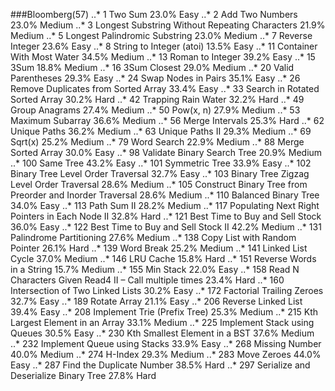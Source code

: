 ###Bloomberg(57)
..* 1 Two Sum 23.0% Easy
..* 2 Add Two Numbers 23.0% Medium
..* 3 Longest Substring Without Repeating Characters 21.9% Medium
..* 5 Longest Palindromic Substring 23.0% Medium
..* 7 Reverse Integer 23.6% Easy
..* 8 String to Integer (atoi) 13.5% Easy
..* 11 Container With Most Water 34.5% Medium
..* 13 Roman to Integer 39.2% Easy
..* 15 3Sum 18.8% Medium
..* 16 3Sum Closest 29.0% Medium
..* 20 Valid Parentheses 29.3% Easy
..* 24 Swap Nodes in Pairs 35.1% Easy
..* 26 Remove Duplicates from Sorted Array 33.4% Easy
..* 33 Search in Rotated Sorted Array 30.2% Hard
..* 42 Trapping Rain Water 32.2% Hard
..* 49 Group Anagrams 27.4% Medium
..* 50 Pow(x, n) 27.9% Medium
..* 53 Maximum Subarray 36.6% Medium
..* 56 Merge Intervals 25.3% Hard
..* 62 Unique Paths 36.2% Medium
..* 63 Unique Paths II 29.3% Medium
..* 69 Sqrt(x) 25.2% Medium
..* 79 Word Search 22.9% Medium
..* 88 Merge Sorted Array 30.0% Easy
..* 98 Validate Binary Search Tree 20.9% Medium
..* 100 Same Tree 43.2% Easy
..* 101 Symmetric Tree 33.9% Easy
..* 102 Binary Tree Level Order Traversal 32.7% Easy
..* 103 Binary Tree Zigzag Level Order Traversal 28.6% Medium
..* 105 Construct Binary Tree from Preorder and Inorder Traversal 28.6% Medium
..* 110 Balanced Binary Tree 34.0% Easy
..* 113 Path Sum II 28.2% Medium
..* 117 Populating Next Right Pointers in Each Node II 32.8% Hard
..* 121 Best Time to Buy and Sell Stock 36.0% Easy
..* 122 Best Time to Buy and Sell Stock II 42.2% Medium
..* 131 Palindrome Partitioning 27.6% Medium
..* 138 Copy List with Random Pointer 26.1% Hard
..* 139 Word Break 25.2% Medium
..* 141 Linked List Cycle 37.0% Medium
..* 146 LRU Cache 15.8% Hard
..* 151 Reverse Words in a String 15.7% Medium
..* 155 Min Stack 22.0% Easy
..* 158 Read N Characters Given Read4 II – Call multiple times 23.4% Hard
..* 160 Intersection of Two Linked Lists 30.2% Easy
..* 172 Factorial Trailing Zeroes 32.7% Easy
..* 189 Rotate Array 21.1% Easy
..* 206 Reverse Linked List 39.4% Easy
..* 208 Implement Trie (Prefix Tree) 25.3% Medium
..* 215 Kth Largest Element in an Array 33.1% Medium
..* 225 Implement Stack using Queues 30.5% Easy
..* 230 Kth Smallest Element in a BST 37.6% Medium
..* 232 Implement Queue using Stacks 33.9% Easy
..* 268 Missing Number 40.0% Medium
..* 274 H-Index 29.3% Medium
..* 283 Move Zeroes 44.0% Easy
..* 287 Find the Duplicate Number 38.5% Hard
..* 297 Serialize and Deserialize Binary Tree 27.8% Hard
